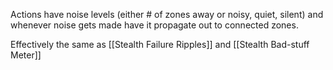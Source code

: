 Actions have noise levels (either # of zones away or noisy, quiet, silent) and whenever noise gets made have it propagate out to connected zones.

Effectively the same as [[Stealth Failure Ripples]] and [[Stealth Bad-stuff Meter]]